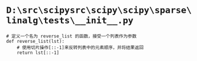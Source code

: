 # `D:\src\scipysrc\scipy\scipy\sparse\linalg\tests\__init__.py`

```
# 定义一个名为 reverse_list 的函数，接受一个列表作为参数
def reverse_list(lst):
    # 使用切片操作[::-1]来反转列表中的元素顺序，并将结果返回
    return lst[::-1]
```